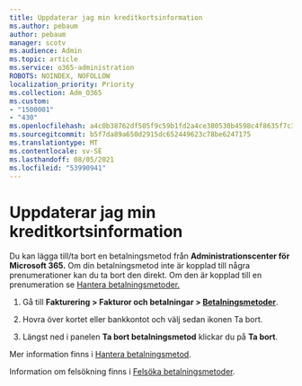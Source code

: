 ```yaml
---
title: Uppdaterar jag min kreditkortsinformation
ms.author: pebaum
author: pebaum
manager: scotv
ms.audience: Admin
ms.topic: article
ms.service: o365-administration
ROBOTS: NOINDEX, NOFOLLOW
localization_priority: Priority
ms.collection: Adm_O365
ms.custom:
- "1500001"
- "430"
ms.openlocfilehash: a4c0b38762df505f9c59b1fd2a4ce380530b4598c4f8635f7c30c7fe277f56a4
ms.sourcegitcommit: b5f7da89a650d2915dc652449623c78be6247175
ms.translationtype: MT
ms.contentlocale: sv-SE
ms.lasthandoff: 08/05/2021
ms.locfileid: "53990941"
---
```

# <a name="update-my-credit-card-information"></a>Uppdaterar jag min kreditkortsinformation

Du kan lägga till/ta bort en betalningsmetod från **Administrationscenter för Microsoft 365.** Om din betalningsmetod inte är kopplad till några prenumerationer kan du ta bort den direkt. Om den är kopplad till en prenumeration se [Hantera betalningsmetoder.](https://docs.microsoft.com/microsoft-365/commerce/billing-and-payments/manage-payment-methods)

1. Gå till **Fakturering > Fakturor och betalningar > [Betalningsmetoder](https://go.microsoft.com/fwlink/p/?linkid=2018806)**.

2. Hovra över kortet eller bankkontot och välj sedan ikonen Ta bort.

3. Längst ned i panelen **Ta bort betalningsmetod** klickar du på **Ta bort**.

Mer information finns i [Hantera betalningsmetod](https://docs.microsoft.com/microsoft-365/commerce/billing-and-payments/manage-payment-methods).

Information om felsökning finns i [Felsöka betalningsmetoder](https://docs.microsoft.com/microsoft-365/commerce/billing-and-payments/manage-payment-methods#troubleshoot-payment-methods).
